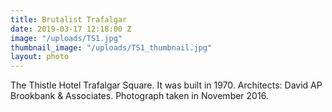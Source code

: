 ```yaml
---
title: Brutalist Trafalgar
date: 2019-03-17 12:18:00 Z
image: "/uploads/TS1.jpg"
thumbnail_image: "/uploads/TS1_thumbnail.jpg"
layout: photo
---
```


The Thistle Hotel Trafalgar Square. It was built in 1970. Architects: David AP Brookbank & Associates. Photograph taken in November 2016. 